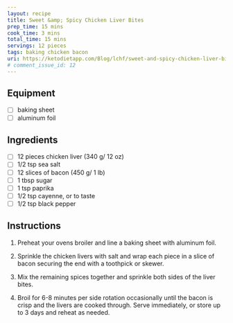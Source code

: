 ```yaml
---
layout: recipe
title: Sweet &amp; Spicy Chicken Liver Bites
prep_time: 15 mins
cook_time: 3 mins
total_time: 15 mins
servings: 12 pieces
tags: baking chicken bacon
uri: https://ketodietapp.com/Blog/lchf/sweet-and-spicy-chicken-liver-bites
# comment_issue_id: 12
---
```

## Equipment
- [ ] baking sheet
- [ ] aluminum foil

## Ingredients
- [ ] 12 pieces chicken liver (340 g/ 12 oz)
- [ ] 1/2 tsp sea salt
- [ ] 12 slices of bacon (450 g/ 1 lb)
- [ ] 1 tbsp sugar
- [ ] 1 tsp paprika
- [ ] 1/2 tsp cayenne, or to taste
- [ ] 1/2 tsp black pepper

## Instructions
1. Preheat your ovens broiler and line a baking sheet with aluminum foil.

2. Sprinkle the chicken livers with salt and wrap each piece in a slice of bacon securing the end with a toothpick or skewer.

3. Mix the remaining spices together and sprinkle both sides of the liver bites.

4. Broil for 6-8 minutes per side rotation occasionally until the bacon is crisp and the livers are cooked through. Serve immediately, or store up to 3 days and reheat as needed.